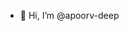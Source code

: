 - 👋 Hi, I’m @apoorv-deep

<!---
apoorv-deep/apoorv-deep is a ✨ special ✨ repository because its `README.md` (this file) appears on your GitHub profile.
You can click the Preview link to take a look at your changes.
--->

